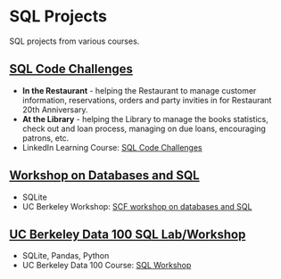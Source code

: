 # SQL Projects
SQL projects from various courses.

## [SQL Code Challenges](https://github.com/acruz101/SQL-Projects/tree/main/SQL%20Coding%20Challenges%20Exercise%20Files)
+ **In the Restaurant** - helping the Restaurant to manage customer information, reservations, orders and party invities in for Restaurant 20th Anniversary.
+ **At the Library** - helping the Library to manage the books statistics, check out and loan process, managing on due loans, encouraging patrons, etc.
+ LinkedIn Learning Course: [SQL Code Challenges](https://www.linkedin.com/learning/sql-code-challenges/sql-code-challenges?autoplay=true)

## [Workshop on Databases and SQL](https://github.com/acruz101/SQL-Projects/tree/main/UCB-SCF-workshop)
+ SQLite
+ UC Berkeley Workshop: [SCF workshop on databases and SQL](https://github.com/berkeley-scf/sql-scf-2021)

## [UC Berkeley Data 100 SQL Lab/Workshop](https://github.com/acruz101/SQL-Projects/tree/main/UCB-DATA-100-workshop)
+ SQLite, Pandas, Python
+ UC Berkeley Data 100 Course: [SQL Workshop](https://ds100.org)
